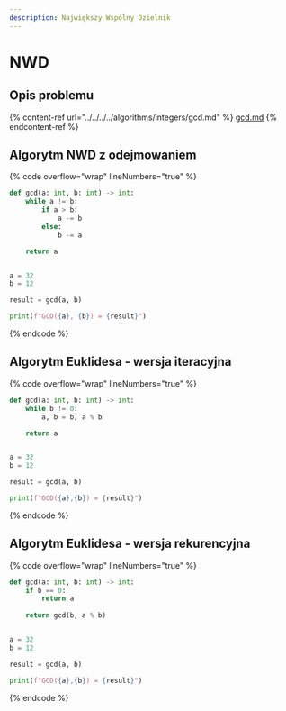 ```yaml
---
description: Największy Wspólny Dzielnik
---
```


# NWD

## Opis problemu

{% content-ref url="../../../../algorithms/integers/gcd.md" %}
[gcd.md](../../../../algorithms/integers/gcd.md)
{% endcontent-ref %}

## Algorytm NWD z odejmowaniem

{% code overflow="wrap" lineNumbers="true" %}
```python
def gcd(a: int, b: int) -> int:
    while a != b:
        if a > b:
            a -= b
        else:
            b -= a

    return a


a = 32
b = 12

result = gcd(a, b)

print(f"GCD({a}, {b}) = {result}")
```
{% endcode %}

## Algorytm Euklidesa - wersja iteracyjna

{% code overflow="wrap" lineNumbers="true" %}
```python
def gcd(a: int, b: int) -> int:
    while b != 0:
        a, b = b, a % b

    return a


a = 32
b = 12

result = gcd(a, b)

print(f"GCD({a},{b}) = {result}")
```
{% endcode %}

## Algorytm Euklidesa - wersja rekurencyjna

{% code overflow="wrap" lineNumbers="true" %}
```python
def gcd(a: int, b: int) -> int:
    if b == 0:
        return a
        
    return gcd(b, a % b)


a = 32
b = 12

result = gcd(a, b)

print(f"GCD({a},{b}) = {result}")
```
{% endcode %}
